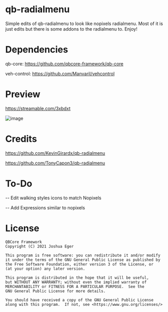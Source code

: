 # qb-radialmenu
Simple edits of qb-radialmenu to look like nopixels radialmenu. Most of it is just edits but there is some addons to the radialmenu to. Enjoy!

# Dependencies
qb-core: https://github.com/qbcore-framework/qb-core

veh-control: https://github.com/Manvaril/vehcontrol

# Preview
https://streamable.com/3xbdxt

![image](https://user-images.githubusercontent.com/108560629/179027979-53b7a925-159e-4dc7-a3f1-49cd05fed857.png)


# Credits

https://github.com/KevinGirardx/qb-radialmenu

https://github.com/TonyCapon3/qb-radialmenu

# To-Do
-- Edit walking styles icons to match Nopixels

-- Add Expressions similar to nopixels

# License

    QBCore Framework
    Copyright (C) 2021 Joshua Eger

    This program is free software: you can redistribute it and/or modify
    it under the terms of the GNU General Public License as published by
    the Free Software Foundation, either version 3 of the License, or
    (at your option) any later version.

    This program is distributed in the hope that it will be useful,
    but WITHOUT ANY WARRANTY; without even the implied warranty of
    MERCHANTABILITY or FITNESS FOR A PARTICULAR PURPOSE.  See the
    GNU General Public License for more details.

    You should have received a copy of the GNU General Public License
    along with this program.  If not, see <https://www.gnu.org/licenses/>
